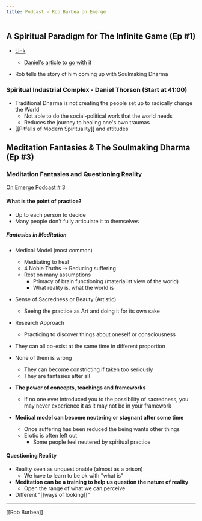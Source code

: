 ```yaml
---
title: Podcast - Rob Burbea on Emerge
---
```

## A Spiritual Paradigm for The Infinite Game (Ep #1)
- [Link](https://castbox.fm/vb/85859434)
	- [Daniel's article to go with it](https://medium.com/@danielthorson/a-spiritual-paradigm-for-the-infinite-game-f43010f08819)

- Rob tells the story of him coming up with Soulmaking Dharma

### Spiritual Industrial Complex - Daniel Thorson (Start at 41:00)
- Traditional Dharma is not creating the people set up to radically change the World
	- Not able to do the social-political work that the world needs
	- Reduces the journey to healing one's own traumas
- [[Pitfalls of Modern Spirituality]] and attitudes


## Meditation Fantasies & The Soulmaking Dharma (Ep #3)

### Meditation Fantasies and Questioning Reality
[On Emerge Podcast # 3](https://castbox.fm/vb/90761812)

#### What is the point of practice?
- Up to each person to decide
- Many people don't fully articulate it to themselves

##### Fantasies in Meditation
- Medical Model (most common)
    - Meditating to heal
    - 4 Noble Truths → Reducing suffering
    - Rest on many assumptions 
        - Primacy of brain functioning (materialist view of the world)
        - What reality is, what the world is
- Sense of Sacredness or Beauty (Artistic)
    - Seeing the practice as Art and doing it for its own sake
- Research Approach
    - Practicing to discover things about oneself or consciousness
- They can all co-exist at the same time in different proportion
- None of them is wrong
    - They can become constricting if taken too seriously
    - They are fantasies after all

- **The power of concepts, teachings and frameworks**
    - If no one ever introduced you to the possibility of sacredness, you may never experience it as it may not be in your framework
- **Medical model can become neutering or stagnant after some time**
	- Once suffering has been reduced the being wants other things
	- Erotic is often left out
		- Some people feel neutered by spiritual practice

#### Questioning Reality
- Reality seen as unquestionable (almost as a prison)
    - We have to learn to be ok with "what is"
- **Meditation can be a training to help us question the nature of reality**
    - Open the range of what we can perceive
- Different "[[ways of looking]]"

-------------------
[[Rob Burbea]]